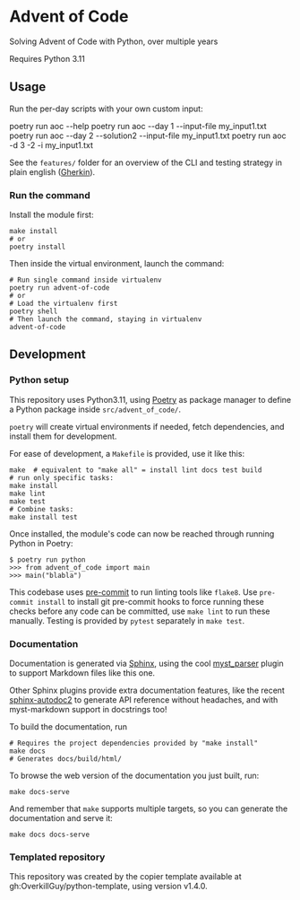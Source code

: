 # Advent of Code

Solving Advent of Code with Python, over multiple years

Requires Python 3.11

## Usage

Run the per-day scripts with your own custom input:

 poetry run aoc --help
 poetry run aoc --day 1 --input-file my_input1.txt
 poetry run aoc --day 2 --solution2 --input-file my_input1.txt
 poetry run aoc -d 3 -2 -i my_input1.txt

See the `features/` folder for an overview of the CLI and testing strategy in
plain english ([Gherkin](https://cucumber.io/docs/gherkin/reference/)).

### Run the command

Install the module first:

```shell
make install
# or
poetry install
```

Then inside the virtual environment, launch the command:

``` shell
# Run single command inside virtualenv
poetry run advent-of-code
# or
# Load the virtualenv first
poetry shell
# Then launch the command, staying in virtualenv
advent-of-code
```

## Development

### Python setup

This repository uses Python3.11, using
[Poetry](https://python-poetry.org) as package manager to define a
Python package inside `src/advent_of_code/`.

`poetry` will create virtual environments if needed, fetch
dependencies, and install them for development.

For ease of development, a `Makefile` is provided, use it like this:

```shell
make  # equivalent to "make all" = install lint docs test build
# run only specific tasks:
make install
make lint
make test
# Combine tasks:
make install test
```

Once installed, the module's code can now be reached through running
Python in Poetry:

```shell
$ poetry run python
>>> from advent_of_code import main
>>> main("blabla")
```

This codebase uses [pre-commit](https://pre-commit.com) to run linting
tools like `flake8`. Use `pre-commit install` to install git
pre-commit hooks to force running these checks before any code can be
committed, use `make lint` to run these manually. Testing is provided
by `pytest` separately in `make test`.

### Documentation

Documentation is generated via [Sphinx](https://www.sphinx-doc.org/en/master/),
using the cool [myst_parser](https://myst-parser.readthedocs.io/en/latest/)
plugin to support Markdown files like this one.

Other Sphinx plugins provide extra documentation features, like the recent
[sphinx-autodoc2](https://sphinx-autodoc2.readthedocs.io/en/latest/index.html)
to generate API reference without headaches, and with myst-markdown support in
docstrings too!

To build the documentation, run

```shell
# Requires the project dependencies provided by "make install"
make docs
# Generates docs/build/html/
```

To browse the web version of the documentation you just built, run:

```shell
make docs-serve
```

And remember that `make` supports multiple targets, so you can generate the
documentation and serve it:

```shell
make docs docs-serve
```

### Templated repository

This repository was created by the copier template available at
gh:OverkillGuy/python-template, using version v1.4.0.
